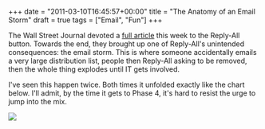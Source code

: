 +++
date = "2011-03-10T16:45:57+00:00"
title = "The Anatomy of an Email Storm"
draft = true
tags = ["Email", "Fun"]
+++

The Wall Street Journal devoted a [full article](http://online.wsj.com/article/SB10001424052748703386704576186520353326558.html) this week to the Reply-All button. Towards the end, they brought up one of Reply-All's unintended consequences: the email storm. This is where someone accidentally emails a very large distribution list, people then Reply-All asking to be removed, then the whole thing explodes until IT gets involved. 

I've seen this happen twice. Both times it unfolded exactly like the chart below. I'll admit, by the time it gets to Phase 4, it's hard to resist the urge to jump into the mix. 

![](/images/2011-03-10-1GHS7PL.jpg)
